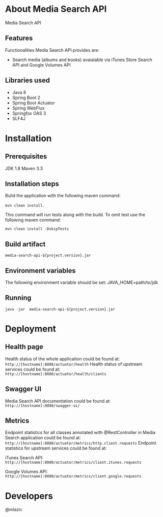 About Media Search API
=================

Media Search API  


## Features
Functionalities Media Search API provides are:
- Search media (albums and books) avaialable via iTunes Store Search API and Google Volumes API


## Libraries used
- Java 8
- Spring Boot 2
- Spring Boot Actuator
- Spring WebFlux
- Springfox OAS 3
- SLF4J 


# Installation

## Prerequisites 
JDK 1.8
Maven 3.3


## Installation steps
Build the application with the following maven command:

 `mvn clean install`.

This command will run tests along with the build. To omit test use the following maven command:

`mvn clean install -DskipTests`

## Build artifact
`media-search-api-${project.version}.jar`

## Environment variables
The following environment variable should be set:
JAVA_HOME=path/to/jdk

## Running
`java -jar  media-search-api-${project.version}.jar`

# Deployment 


## Health page
Health status of the whole application could be found at:
`http://[hostname]:8080/actuator/health`
Health status of upstream services could be found at:
`http://[hostname]:8080/actuator/health/clients`

## Swagger UI
Media Search API documentation could be found at:
`http://[hostname]:8080/swagger-ui/`

## Metrics
Endpoint statistics for all classes annotated with @RestController in Media Search application could be found at:
`http://[hostname]:8080/actuator/metrics/http.client.requests`
Endpoint statistics for upstream services could be found at:

iTunes Search API:
`http://[hostname]:8080/actuator/metrics/client.itunes.requests`

Google Volumes API:
`http://[hostname]:8080/actuator/metrics/client.google.requests`

# Developers
@mlazic
